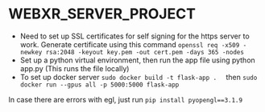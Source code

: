 # WEBXR_SERVER_PROJECT
-  Need to set up SSL certificates for self signing for the https server to work. Generate certificate using this command ```openssl req -x509 -newkey rsa:2048 -keyout key.pem -out cert.pem -days 365 -nodes```
- Set up a python virtual environment, then run the app file using python app.py (This runs the file locally)
- To set up docker server ```sudo docker build -t flask-app .  ``` then ``` sudo docker run --gpus all -p 5000:5000 flask-app   ```

In case there are errors with egl, just run ```pip install pyopengl==3.1.9```